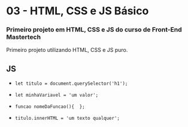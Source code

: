 # 03 - HTML, CSS e JS Básico

### Primeiro projeto em HTML, CSS e JS do curso de Front-End Mastertech

Primeiro projeto utilizando HTML, CSS e JS puro.





## JS

* `let titulo = document.querySelector('h1');`

* `let minhaVariavel = 'um valor';`

* `funcao nomeDaFuncao(){  };`

* `titulo.innerHTML = 'um texto qualquer';`



